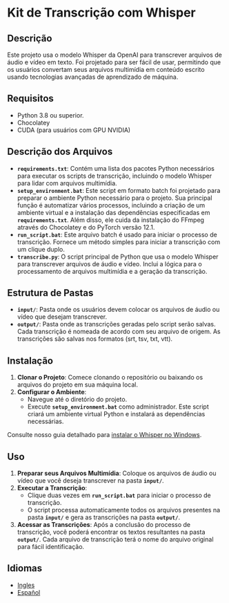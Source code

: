 # Kit de Transcrição com Whisper

## Descrição

Este projeto usa o modelo Whisper da OpenAI para transcrever arquivos de áudio e vídeo em texto. Foi projetado para ser fácil de usar, permitindo que os usuários convertam seus arquivos multimídia em conteúdo escrito usando tecnologias avançadas de aprendizado de máquina.

## Requisitos

- Python 3.8 ou superior.
- Chocolatey
- CUDA (para usuários com GPU NVIDIA)

## Descrição dos Arquivos

- **`requirements.txt`**: Contém uma lista dos pacotes Python necessários para executar os scripts de transcrição, incluindo o modelo Whisper para lidar com arquivos multimídia.
- **`setup_environment.bat`**: Este script em formato batch foi projetado para preparar o ambiente Python necessário para o projeto. Sua principal função é automatizar vários processos, incluindo a criação de um ambiente virtual e a instalação das dependências especificadas em **`requirements.txt`**. Além disso, ele cuida da instalação do FFmpeg através do Chocolatey e do PyTorch versão 12.1.
- **`run_script.bat`**: Este arquivo batch é usado para iniciar o processo de transcrição. Fornece um método simples para iniciar a transcrição com um clique duplo.
- **`transcribe.py`**: O script principal de Python que usa o modelo Whisper para transcrever arquivos de áudio e vídeo. Inclui a lógica para o processamento de arquivos multimídia e a geração da transcrição.

## Estrutura de Pastas

- **`input/`**: Pasta onde os usuários devem colocar os arquivos de áudio ou vídeo que desejam transcrever.
- **`output/`**: Pasta onde as transcrições geradas pelo script serão salvas. Cada transcrição é nomeada de acordo com seu arquivo de origem. As transcrições são salvas nos formatos (srt, tsv, txt, vtt).

## Instalação

1. **Clonar o Projeto**: Comece clonando o repositório ou baixando os arquivos do projeto em sua máquina local.
2. **Configurar o Ambiente**:
    - Navegue até o diretório do projeto.
    - Execute **`setup_environment.bat`** como administrador. Este script criará um ambiente virtual Python e instalará as dependências necessárias.

Consulte nosso guia detalhado para [instalar o Whisper no Windows](https://mistercontenidos.com/pt/como-instalar-o-whisper-no-windows-um-guia-simples-e-passo-a-passo/).

## Uso

1. **Preparar seus Arquivos Multimídia**: Coloque os arquivos de áudio ou vídeo que você deseja transcrever na pasta **`input/`**.
2. **Executar a Transcrição**:
    - Clique duas vezes em **`run_script.bat`** para iniciar o processo de transcrição.
    - O script processa automaticamente todos os arquivos presentes na pasta **`input/`** e gera as transcrições na pasta **`output/`**.
3. **Acessar as Transcrições**: Após a conclusão do processo de transcrição, você poderá encontrar os textos resultantes na pasta **`output/`**. Cada arquivo de transcrição terá o nome do arquivo original para fácil identificação.

## Idiomas

- [Ingles](README.md)
- [Español](docs/es/README_ES.md)